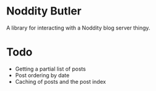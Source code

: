 Noddity Butler
=====

A library for interacting with a Noddity blog server thingy.

Todo
=====

- Getting a partial list of posts
- Post ordering by date
- Caching of posts and the post index
